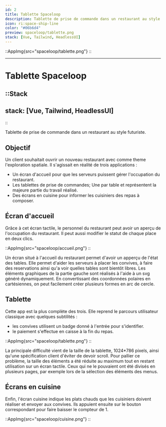 ```yaml
---
id: 2
title: Tablette Spaceloop
description: Tablette de prise de commande dans un restaurant au style futuriste.
icon: ri:space-ship-line
color: "#06b6d4"
preview: spaceloop/tablette.png
stack: [Vue, Tailwind, HeadlessUI]
---
```


::AppImg{src="spaceloop/tablette.png"}
::

---

# Tablette Spaceloop

::Stack
---
stack: [Vue, Tailwind, HeadlessUI]
---
::

Tablette de prise de commande dans un restaurant au style futuriste.

## Objectif

Un client souhaitait ouvrir un nouveau restaurant avec comme theme l'exploration spatiale.
Il s'agissait en réalité de trois applications :
- Un écran d'accueil pour que les serveurs puissent gérer l'occupation du restaurant.
- Les tablettes de prise de commandes; Une par table et représentent la majeure partie du travail réalisé.
- Des écrans en cuisine pour informer les cuisiniers des repas à composer.


## Écran d'accueil

Grâce à cet écran tactile, le personnel du restaurant peut avoir un aperçu de l'occupation du restaurant.
Il peut aussi modifier le statut de chaque place en deux clics.

::AppImg{src="spaceloop/accueil.png"}
::

Un écran situé à l'accueil du restaurant permet d'avoir un apperçu de l'état des tables.
Elle permet d'aider les serveurs à placer les convives, à faire des reservations ainsi qu'a voir quelles tables sont bientôt libres.
Les éléments graphiques de la partie gauche sont réalisés à l'aide à un svg généré dynamiquement.
En convertissant des coordonnées polaires en cartésiennes, on peut facilement créer plusieurs formes en arc de cercle.


## Tablette

Cette app est la plus complète des trois. Elle reprend le parcours utilisateur classique avec quelques subtilités :
- les convives utilisent un badge donné à l'entrée pour s'identifier.
- le paiement s'effectue en caisse à la fin du repas.

::AppImg{src="spaceloop/tablette.png"}
::

La principale difficulté vient de la taille de la tablette, 1024*786 pixels, ainsi qu'une spécification client d'éviter de devoir scroll.
Pour pallier ce problème, la taille des éléments a été réduite au maximum tout en restant utilisation sur un écran tactile.
Ceux qui ne le pouvaient ont été divisés en plusieurs pages, par exemple lors de la sélection des éléments des menus.


## Écrans en cuisine

Enfin, l'écran cuisine indique les plats chauds que les cuisiniers doivent réaliser et envoyer aux convives.
Ils appuient ensuite sur le bouton correspondant pour faire baisser le compteur de 1.

::AppImg{src="spaceloop/cuisine.png"}
::
